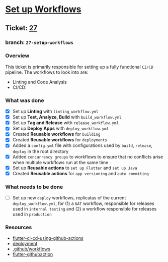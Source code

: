 # [Set up Workflows](https://github.com/ZanderCowboy/multichoice/issues/27)

## Ticket: [27](https://github.com/ZanderCowboy/multichoice/issues/27)

### branch: `27-setup-workflows`

### Overview

This ticket is primarily responsible for setting up a fully functional `CI/CD` pipeline.
The workflows to look into are:
- Linting and Code Analysis
- CI/CD:

### What was done

- [X] Set up **Linting** with `linting_workflow.yml`
- [X] Set up **Test, Analyze, Build** with `build_workflow.yml`
- [X] Set up **Tag and Release** with `release_workflow.yml`
- [X] Set up **Deploy Apps** with `deploy_workflow.yml`
- [X] Created **Reusable workflows** for `building`
- [X] Created **Reusable workflows** for `deployments`
- [X] Added a `config.yml` file with configurations used by `build`, `release`, `deploy` in the root directory
- [X] Added `concurrency groups` to workflows to ensure that no conflicts arise when multiple workflows run at the same time
- [X] Set up **Reusable actions** to `set up Flutter` and `set up Java`
- [X] Created **Reusable actions** for `app versioning` and `auto commiting`

### What needs to be done

- [ ] Set up new `deploy` workflows, replicatas of the current `deploy_workflow.yml`, for (1) a `UAT` workflow, responsible for releases used in `internal testing` and (2) a workflow responsible for releases used in `production`

### Resources

- [flutter-ci-cd-using-github-actions](https://blog.logrocket.com/flutter-ci-cd-using-github-actions/)
- [deployment](https://docs.flutter.dev/deployment/cd#cicd-options)
- [.github/workflows](https://github.com/flutter/gallery/tree/main/.github/workflows)
- [flutter-githubaction](https://github.com/nabilnalakath/flutter-githubaction)
